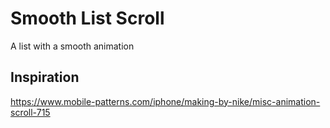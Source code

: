 # Smooth List Scroll

A list with a smooth animation

## Inspiration

https://www.mobile-patterns.com/iphone/making-by-nike/misc-animation-scroll-715

